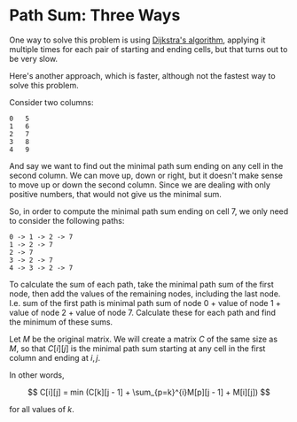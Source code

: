 # Path Sum: Three Ways
One way to solve this problem is using [Dijkstra's algorithm](https://en.wikipedia.org/wiki/Dijkstra%27s_algorithm), applying it multiple times for each pair of starting and ending cells, but that turns out to be very slow.

Here's another approach, which is faster, although not the fastest way to solve this problem.

Consider two columns:

    0   5
    1   6
    2   7
    3   8
    4   9

And say we want to find out the minimal path sum ending on any cell in the second column. We can move up, down or right, but it doesn't make sense to move up or down the second column. Since we are dealing with only positive numbers, that would not give us the minimal sum.

So, in order to compute the minimal path sum ending on cell 7, we only need to consider the following paths:

    0 -> 1 -> 2 -> 7
    1 -> 2 -> 7
    2 -> 7
    3 -> 2 -> 7
    4 -> 3 -> 2 -> 7

To calculate the sum of each path, take the minimal path sum of the first node, then add the values of the remaining nodes, including the last node. I.e. sum of the first path is minimal path sum of node 0 + value of node 1 + value of node 2 + value of node 7. Calculate these for each path and find the minimum of these sums.

Let $M$ be the original matrix. We will create a matrix $C$ of the same size as $M$, so that $C[i][j]$ is the minimal path sum starting at any cell in the first column and ending at $i, j$.

In other words,

$$
C[i][j] = min (C[k][j - 1] + \sum_{p=k}^{i}M[p][j - 1] + M[i][j])
$$

for all values of $k$.
